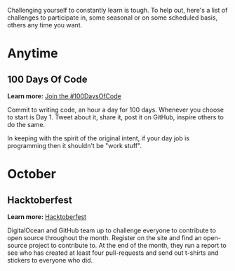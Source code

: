 Challenging yourself to constantly learn is tough. To help out, here's a list of challenges to participate in, some seasonal or on some scheduled basis, others any time you want.

# Anytime

## 100 Days Of Code

**Learn more:** [Join the #100DaysOfCode](https://medium.freecodecamp.com/join-the-100daysofcode-556ddb4579e4)

Commit to writing code, an hour a day for 100 days. Whenever you choose to start is Day 1. Tweet about it, share it, post it on GitHub, inspire others to do the same.

In keeping with the spirit of the original intent, if your day job is programming then it shouldn't be "work stuff".

# October

## Hacktoberfest

**Learn more:** [Hacktoberfest](https://hacktoberfest.digitalocean.com/)

DigitalOcean and GitHub team up to challenge everyone to contribute to open source throughout the month. Register on the site and find an open-source project to contribute to. At the end of the month, they run a report to see who has created at least four pull-requests and send out t-shirts and stickers to everyone who did.

